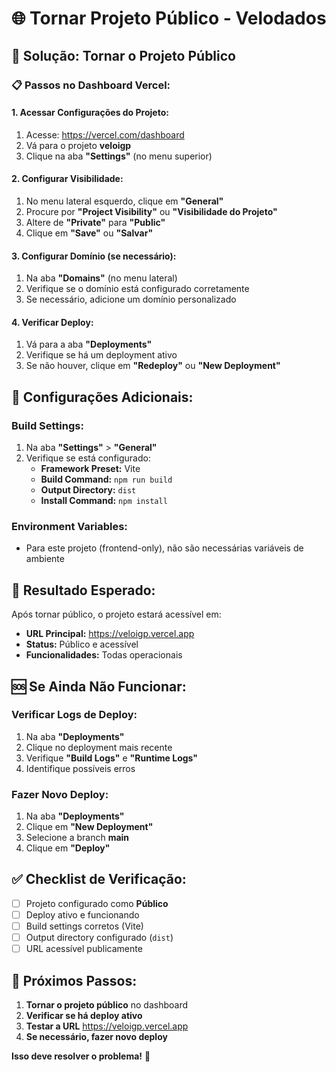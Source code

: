 # 🌐 Tornar Projeto Público - Velodados

## 🎯 **Solução: Tornar o Projeto Público**

### **📋 Passos no Dashboard Vercel:**

#### **1. Acessar Configurações do Projeto:**
1. Acesse: https://vercel.com/dashboard
2. Vá para o projeto **veloigp**
3. Clique na aba **"Settings"** (no menu superior)

#### **2. Configurar Visibilidade:**
1. No menu lateral esquerdo, clique em **"General"**
2. Procure por **"Project Visibility"** ou **"Visibilidade do Projeto"**
3. Altere de **"Private"** para **"Public"**
4. Clique em **"Save"** ou **"Salvar"**

#### **3. Configurar Domínio (se necessário):**
1. Na aba **"Domains"** (no menu lateral)
2. Verifique se o domínio está configurado corretamente
3. Se necessário, adicione um domínio personalizado

#### **4. Verificar Deploy:**
1. Vá para a aba **"Deployments"**
2. Verifique se há um deployment ativo
3. Se não houver, clique em **"Redeploy"** ou **"New Deployment"**

## 🔧 **Configurações Adicionais:**

### **Build Settings:**
1. Na aba **"Settings"** > **"General"**
2. Verifique se está configurado:
   - **Framework Preset:** Vite
   - **Build Command:** `npm run build`
   - **Output Directory:** `dist`
   - **Install Command:** `npm install`

### **Environment Variables:**
- Para este projeto (frontend-only), não são necessárias variáveis de ambiente

## 🎯 **Resultado Esperado:**

Após tornar público, o projeto estará acessível em:
- **URL Principal:** https://veloigp.vercel.app
- **Status:** Público e acessível
- **Funcionalidades:** Todas operacionais

## 🆘 **Se Ainda Não Funcionar:**

### **Verificar Logs de Deploy:**
1. Na aba **"Deployments"**
2. Clique no deployment mais recente
3. Verifique **"Build Logs"** e **"Runtime Logs"**
4. Identifique possíveis erros

### **Fazer Novo Deploy:**
1. Na aba **"Deployments"**
2. Clique em **"New Deployment"**
3. Selecione a branch **main**
4. Clique em **"Deploy"**

## ✅ **Checklist de Verificação:**

- [ ] Projeto configurado como **Público**
- [ ] Deploy ativo e funcionando
- [ ] Build settings corretos (Vite)
- [ ] Output directory configurado (`dist`)
- [ ] URL acessível publicamente

## 🚀 **Próximos Passos:**

1. **Tornar o projeto público** no dashboard
2. **Verificar se há deploy ativo**
3. **Testar a URL** https://veloigp.vercel.app
4. **Se necessário, fazer novo deploy**

**Isso deve resolver o problema!** 🎉
